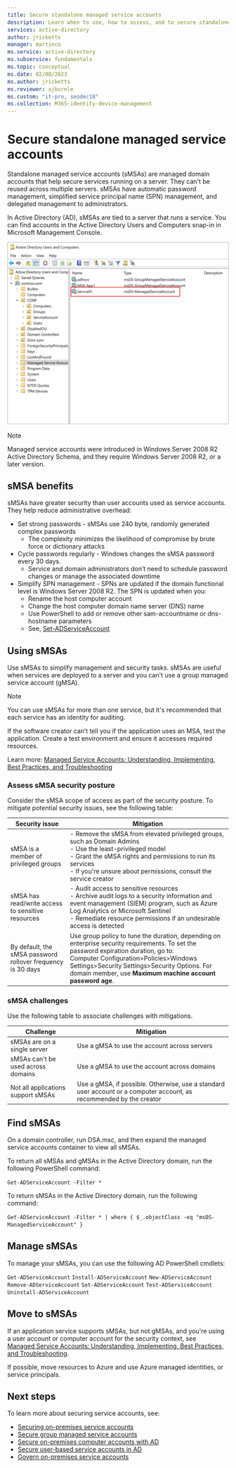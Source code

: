```yaml
---
title: Secure standalone managed service accounts
description: Learn when to use, how to assess, and to secure standalone managed service accounts (sMSAs)
services: active-directory
author: jricketts
manager: martinco
ms.service: active-directory
ms.subservice: fundamentals
ms.topic: conceptual
ms.date: 02/08/2023
ms.author: jricketts
ms.reviewer: ajburnle
ms.custom: "it-pro, seodec18"
ms.collection: M365-identity-device-management
---
```


# Secure standalone managed service accounts

Standalone managed service accounts (sMSAs) are managed domain accounts that help secure services running on a server. They can't be reused across multiple servers. sMSAs have automatic password management, simplified service principal name (SPN) management, and delegated management to administrators. 

In Active Directory (AD), sMSAs are tied to a server that runs a service. You can find accounts in the Active Directory Users and Computers snap-in in Microsoft Management Console.

   ![Screenshot of a service name and type under Active Directory Users and Computers.](./media/govern-service-accounts/secure-standalone-msa-image-1.png)

> [!NOTE]
> Managed service accounts were introduced in Windows Server 2008 R2 Active Directory Schema, and they require Windows Server 2008 R2, or a later version. 

## sMSA benefits

sMSAs have greater security than user accounts used as service accounts. They help reduce administrative overhead:

* Set strong passwords - sMSAs use 240 byte, randomly generated complex passwords
  * The complexity minimizes the likelihood of compromise by brute force or dictionary attacks
* Cycle passwords regularly - Windows changes the sMSA password every 30 days. 
  * Service and domain administrators don’t need to schedule password changes or manage the associated downtime
* Simplify SPN management - SPNs are updated if the domain functional level is Windows Server 2008 R2. The SPN is updated when you:
  * Rename the host computer account
  * Change the host computer domain name server (DNS) name
  * Use PowerShell to add or remove other sam-accountname or dns-hostname parameters
  * See, [Set-ADServiceAccount](/powershell/module/activedirectory/set-adserviceaccount)

## Using sMSAs

Use sMSAs to simplify management and security tasks. sMSAs are useful when services are deployed to a server and you can't use a group managed service account (gMSA). 

> [!NOTE] 
> You can use sMSAs for more than one service, but it's recommended that each service has an identity for auditing. 

If the software creator can’t tell you if the application uses an MSA, test the application. Create a test environment and ensure it accesses required resources. 

Learn more: [Managed Service Accounts: Understanding, Implementing, Best Practices, and Troubleshooting](/archive/blogs/askds/managed-service-accounts-understanding-implementing-best-practices-and-troubleshooting)

### Assess sMSA security posture

Consider the sMSA scope of access as part of the security posture. To mitigate potential security issues, see the following table:

| Security issue| Mitigation |
| - | - |
| sMSA is a member of privileged groups | - Remove the sMSA from elevated privileged groups, such as Domain Admins</br> - Use the least-privileged model </br> - Grant the sMSA rights and permissions to run its services</br> - If you're unsure about permissions, consult the service creator|
| sMSA has read/write access to sensitive resources | - Audit access to sensitive resources</br> - Archive audit logs to a security information and event management (SIEM) program, such as Azure Log Analytics or Microsoft Sentinel </br> - Remediate resource permissions if an undesirable access is detected |
| By default, the sMSA password rollover frequency is 30 days | Use group policy to tune the duration, depending on enterprise security requirements. To set the password expiration duration, go to:<br>Computer Configuration>Policies>Windows Settings>Security Settings>Security Options. For domain member, use **Maximum machine account password age**. |

### sMSA challenges
  
Use the following table to associate challenges with mitigations.

| Challenge| Mitigation |
| - | - |
| sMSAs are on a single server | Use a gMSA to use the account across servers |
| sMSAs can't be used across domains | Use a gMSA to use the account across domains |
| Not all applications support sMSAs| Use a gMSA, if possible. Otherwise, use a standard user account or a computer account, as recommended by the creator|

## Find sMSAs

On a domain controller, run DSA.msc, and then expand the managed service accounts container to view all sMSAs. 

To return all sMSAs and gMSAs in the Active Directory domain, run the following PowerShell command: 

`Get-ADServiceAccount -Filter *`

To return sMSAs in the Active Directory domain, run the following command:

`Get-ADServiceAccount -Filter * | where { $_.objectClass -eq "msDS-ManagedServiceAccount" }`

## Manage sMSAs

To manage your sMSAs, you can use the following AD PowerShell cmdlets:

`Get-ADServiceAccount`
`Install-ADServiceAccount`
`New-ADServiceAccount`
`Remove-ADServiceAccount`
`Set-ADServiceAccount`
`Test-ADServiceAccount`
`Uninstall-ADServiceAccount`

## Move to sMSAs

If an application service supports sMSAs, but not gMSAs, and you're using a user account or computer account for the security context, see</br>
[Managed Service Accounts: Understanding, Implementing, Best Practices, and Troubleshooting](/archive/blogs/askds/managed-service-accounts-understanding-implementing-best-practices-and-troubleshooting).

If possible, move resources to Azure and use Azure managed identities, or service principals.

## Next steps

To learn more about securing service accounts, see:

* [Securing on-premises service accounts](service-accounts-on-premises.md)  
* [Secure group managed service accounts](service-accounts-group-managed.md)  
* [Secure on-premises computer accounts with AD](service-accounts-computer.md)  
* [Secure user-based service accounts in AD](service-accounts-user-on-premises.md)  
* [Govern on-premises service accounts](service-accounts-govern-on-premises.md)

